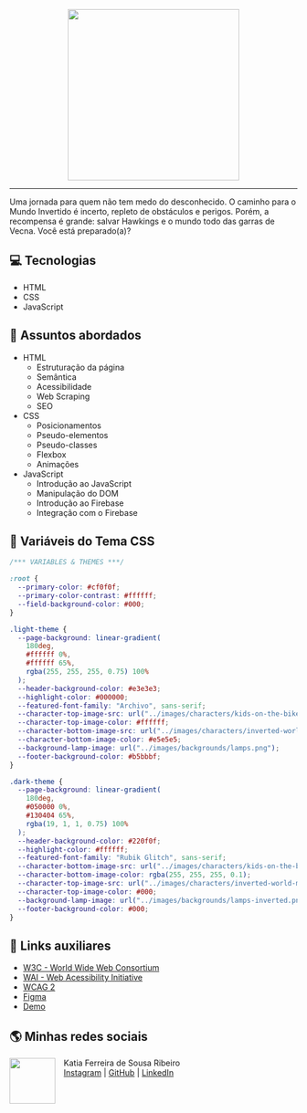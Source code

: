 <p align="center">
    <img width="300" src="https://micheleambrosio.github.io/semana-frontend-mundo-invertido/assets/images/banner/logo.svg">
</p>

-------
Uma jornada para quem não tem medo do desconhecido. O caminho para o Mundo Invertido é incerto, repleto de obstáculos e perigos. Porém, a recompensa é grande: salvar Hawkings e o mundo todo das garras de Vecna. Você está preparado(a)? 

## 💻 Tecnologias
- HTML
- CSS
- JavaScript

## 💬 Assuntos abordados
- HTML
    - Estruturação da página 
    - Semântica
    - Acessibilidade
    - Web Scraping
    - SEO
- CSS
    - Posicionamentos
    - Pseudo-elementos
    - Pseudo-classes
    - Flexbox
    - Animações 
- JavaScript
    - Introdução ao JavaScript
    - Manipulação do DOM
    - Introdução ao Firebase
    - Integração com o Firebase

## 🎨 Variáveis do Tema CSS
```css
/*** VARIABLES & THEMES ***/

:root {
  --primary-color: #cf0f0f;
  --primary-color-contrast: #ffffff;
  --field-background-color: #000;
}

.light-theme {
  --page-background: linear-gradient(
    180deg,
    #ffffff 0%,
    #ffffff 65%,
    rgba(255, 255, 255, 0.75) 100%
  );
  --header-background-color: #e3e3e3;
  --highlight-color: #000000;
  --featured-font-family: "Archivo", sans-serif;
  --character-top-image-src: url("../images/characters/kids-on-the-bike.svg");
  --character-top-image-color: #ffffff;
  --character-bottom-image-src: url("../images/characters/inverted-world-monster.svg");
  --character-bottom-image-color: #e5e5e5;
  --background-lamp-image: url("../images/backgrounds/lamps.png");
  --footer-background-color: #b5bbbf;
}

.dark-theme {
  --page-background: linear-gradient(
    180deg,
    #050000 0%,
    #130404 65%,
    rgba(19, 1, 1, 0.75) 100%
  );
  --header-background-color: #220f0f;
  --highlight-color: #ffffff;
  --featured-font-family: "Rubik Glitch", sans-serif;
  --character-bottom-image-src: url("../images/characters/kids-on-the-bike.svg");
  --character-bottom-image-color: rgba(255, 255, 255, 0.1);
  --character-top-image-src: url("../images/characters/inverted-world-monster.svg");
  --character-top-image-color: #000;
  --background-lamp-image: url("../images/backgrounds/lamps-inverted.png");
  --footer-background-color: #000;
}
```
## 🔗 Links auxiliares

- [W3C - World Wide Web Consortium](http://w3c.org)
- [WAI - Web Acessibility Initiative](https://www.w3.org/WAI/)
- [WCAG 2](https://www.w3.org/WAI/WCAG21/quickref/) 
- [Figma](https://www.figma.com/file/I3Q42CcVUziRN3iMfTrbfb/Stranger-Things?node-id=0%3A1) 
- [Demo](https://katia-sousa.github.io/mundo-invertido/) 
## 🌎 Minhas redes sociais
<p>
    <img align=left margin=10 width=80 src="https://avatars.githubusercontent.com/u/81389267?s=96&v=4"/>
    <p>&nbsp&nbsp&nbspKatia Ferreira de Sousa Ribeiro<br>
    &nbsp&nbsp&nbsp<a href="https://www.instagram.com/katiafsr">Instagram</a>&nbsp;|&nbsp;<a href="https://github.com/katia-sousa">GitHub</a>&nbsp;|&nbsp;<a href="https://www.linkedin.com/in/katia-ferreira-20413919b/">LinkedIn</a></p>
</p>
